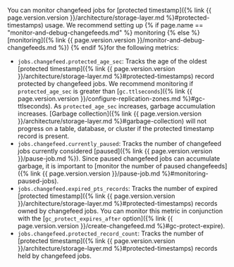 You can monitor changefeed jobs for [protected timestamp]({% link {{ page.version.version }}/architecture/storage-layer.md %}#protected-timestamps) usage. We recommend setting up {% if page.name == "monitor-and-debug-changefeeds.md" %} monitoring {% else %} [monitoring]({% link {{ page.version.version }}/monitor-and-debug-changefeeds.md %}) {% endif %}for the following metrics:

- `jobs.changefeed.protected_age_sec`: Tracks the age of the oldest [protected timestamp]({% link {{ page.version.version }}/architecture/storage-layer.md %}#protected-timestamps) record protected by changefeed jobs. We recommend monitoring if `protected_age_sec` is greater than [`gc.ttlseconds`]({% link {{ page.version.version }}/configure-replication-zones.md %}#gc-ttlseconds). As `protected_age_sec` increases, garbage accumulation increases. [Garbage collection]({% link {{ page.version.version }}/architecture/storage-layer.md %}#garbage-collection) will not progress on a table, database, or cluster if the protected timestamp record is present.
- `jobs.changefeed.currently_paused`: Tracks the number of changefeed jobs currently considered [paused]({% link {{ page.version.version }}/pause-job.md %}). Since paused changefeed jobs can accumulate garbage, it is important to [monitor the number of paused changefeeds]({% link {{ page.version.version }}/pause-job.md %}#monitoring-paused-jobs).
- `jobs.changefeed.expired_pts_records`: Tracks the number of expired [protected timestamp]({% link {{ page.version.version }}/architecture/storage-layer.md %}#protected-timestamps) records owned by changefeed jobs. You can monitor this metric in conjunction with the [`gc_protect_expires_after` option]({% link {{ page.version.version }}/create-changefeed.md %}#gc-protect-expire).
- `jobs.changefeed.protected_record_count`: Tracks the number of [protected timestamp]({% link {{ page.version.version }}/architecture/storage-layer.md %}#protected-timestamps) records held by changefeed jobs.